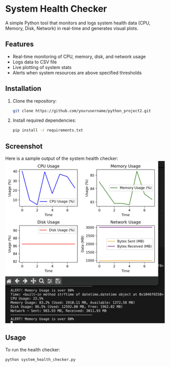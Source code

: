 # System Health Checker

A simple Python tool that monitors and logs system health data (CPU, Memory, Disk, Network) in real-time and generates visual plots.

## Features
- Real-time monitoring of CPU, memory, disk, and network usage
- Logs data to CSV file
- Live plotting of system stats
- Alerts when system resources are above specified thresholds

## Installation

1. Clone the repository:
    ```bash
    git clone https://github.com/yourusername/python_project2.git
    ```
2. Install required dependencies:
    ```bash
    pip install -r requirements.txt
    ```
## Screenshot

Here is a sample output of the system health checker:
![System Health Plot](Screenshot.png)

## Usage

To run the health checker:
```bash
python system_health_checker.py






